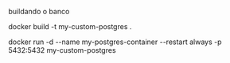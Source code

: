 buildando o banco 

docker build -t my-custom-postgres .

docker run -d --name my-postgres-container --restart always -p 5432:5432 my-custom-postgres
